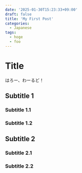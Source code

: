 ```yaml
---
date: '2025-01-30T15:23:33+09:00'
draft: false
title: 'My First Post'
categories:
  - Japanese
tags:
  - hoge
  - foo
---
```


# Title

はろー、わーるど！

## Subtitle 1

### Subtitle 1.1

### Subtitle 1.2

## Subtitle 2

### Subtitle 2.1

### Subtitle 2.2
